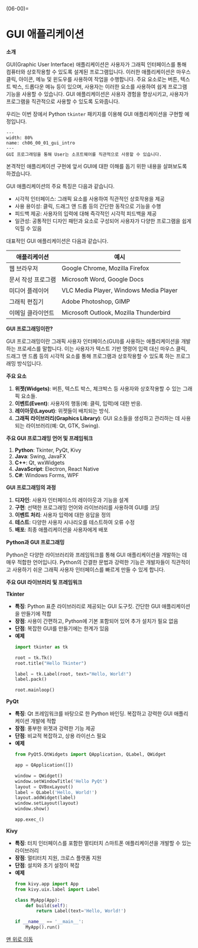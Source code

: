 (06-00)=
# GUI 애플리케이션

**소개**

GUI(Graphic User Interface) 애플리케이션은 사용자가 그래픽 인터페이스를 통해 컴퓨터와 상호작용할 수 있도록 설계된 프로그램입니다. 이러한 애플리케이션은 마우스 클릭, 아이콘, 메뉴 및 윈도우를 사용하여 작업을 수행합니다. 주요 요소로는 버튼, 텍스트 박스, 드롭다운 메뉴 등이 있으며, 사용자는 이러한 요소를 사용하여 쉽게 프로그램 기능을 사용할 수 있습니다. GUI 애플리케이션은 사용자 경험을 향상시키고, 사용자가 프로그램을 직관적으로 사용할 수 있도록 도와줍니다.

우리는 이번 장에서 Python `tkinter` 패키지를 이용해 GUI 애플리케이션을 구현할 예정입니다.

```{figure} ../imgs/chap_06/ch06_00_01_gui_intro.webp
---
width: 80%
name: ch06_00_01_gui_intro
---
GUI 프로그래밍을 통해 User는 소프트웨어를 직관적으로 사용할 수 있습니다.
```

본격적인 애플리케이션 구현에 앞서 GUI에 대한 이해를 돕기 위한 내용을 살펴보도록 하겠습니다.

GUI 애플리케이션의 주요 특징은 다음과 같습니다.

- 시각적 인터페이스: 그래픽 요소를 사용하여 직관적인 상호작용을 제공
- 사용 용이성: 클릭, 드래그 앤 드롭 등의 간단한 동작으로 기능을 수행
- 피드백 제공: 사용자의 입력에 대해 즉각적인 시각적 피드백을 제공
- 일관성: 공통적인 디자인 패턴과 요소로 구성되어 사용자가 다양한 프로그램을 쉽게 익힐 수 있음

대표적인 GUI 애플리케이션은 다음과 같습니다.

| 애플리케이션          | 예시                                         |
|----------------------|---------------------------------------------|
| 웹 브라우저           | Google Chrome, Mozilla Firefox               |
| 문서 작성 프로그램    | Microsoft Word, Google Docs                  |
| 미디어 플레이어       | VLC Media Player, Windows Media Player       |
| 그래픽 편집기         | Adobe Photoshop, GIMP                        |
| 이메일 클라이언트     | Microsoft Outlook, Mozilla Thunderbird       |


**GUI 프로그래밍이란?**

GUI 프로그래밍이란 그래픽 사용자 인터페이스(GUI)를 사용하는 애플리케이션을 개발하는 프로세스를 말합니다. 이는 사용자가 텍스트 기반 명령어 입력 대신 마우스 클릭, 드래그 앤 드롭 등의 시각적 요소를 통해 프로그램과 상호작용할 수 있도록 하는 프로그래밍 방식입니다.

**주요 요소**
1. **위젯(Widgets)**: 버튼, 텍스트 박스, 체크박스 등 사용자와 상호작용할 수 있는 그래픽 요소들.
2. **이벤트(Event)**: 사용자의 행동(예: 클릭, 입력)에 대한 반응.
3. **레이아웃(Layout)**: 위젯들이 배치되는 방식.
4. **그래픽 라이브러리(Graphics Library)**: GUI 요소들을 생성하고 관리하는 데 사용되는 라이브러리(예: Qt, GTK, Swing).

**주요 GUI 프로그래밍 언어 및 프레임워크**
1. **Python**: Tkinter, PyQt, Kivy
2. **Java**: Swing, JavaFX
3. **C++**: Qt, wxWidgets
4. **JavaScript**: Electron, React Native
5. **C#**: Windows Forms, WPF

**GUI 프로그래밍의 과정**
1. **디자인**: 사용자 인터페이스의 레이아웃과 기능을 설계
2. **구현**: 선택한 프로그래밍 언어와 라이브러리를 사용하여 GUI를 코딩
3. **이벤트 처리**: 사용자 입력에 대한 응답을 정의
4. **테스트**: 다양한 사용자 시나리오를 테스트하여 오류 수정
5. **배포**: 최종 애플리케이션을 사용자에게 배포

**Python과 GUI 프로그래밍**

Python은 다양한 라이브러리와 프레임워크를 통해 GUI 애플리케이션을 개발하는 데 매우 적합한 언어입니다. Python의 간결한 문법과 강력한 기능은 개발자들이 직관적이고 사용하기 쉬운 그래픽 사용자 인터페이스를 빠르게 만들 수 있게 합니다.

**주요 GUI 라이브러리 및 프레임워크**

**Tkinter**
- **특징**: Python 표준 라이브러리로 제공되는 GUI 도구킷. 간단한 GUI 애플리케이션을 만들기에 적합
- **장점**: 사용이 간편하고, Python에 기본 포함되어 있어 추가 설치가 필요 없음
- **단점**: 복잡한 GUI를 만들기에는 한계가 있음
- **예제**
  ```python
  import tkinter as tk

  root = tk.Tk()
  root.title("Hello Tkinter")

  label = tk.Label(root, text="Hello, World!")
  label.pack()

  root.mainloop()
  ```

**PyQt**
- **특징**: Qt 프레임워크를 바탕으로 한 Python 바인딩. 복잡하고 강력한 GUI 애플리케이션 개발에 적합
- **장점**: 풍부한 위젯과 강력한 기능 제공
- **단점**: 비교적 복잡하고, 상용 라이선스 필요
- **예제**
    ```python
    from PyQt5.QtWidgets import QApplication, QLabel, QWidget

    app = QApplication([])

    window = QWidget()
    window.setWindowTitle('Hello PyQt')
    layout = QVBoxLayout()
    label = QLabel('Hello, World!')
    layout.addWidget(label)
    window.setLayout(layout)
    window.show()

    app.exec_()
    ```

**Kivy**

- **특징**: 터치 인터페이스를 포함한 멀티터치 스마트폰 애플리케이션을 개발할 수 있는 라이브러리
- **장점**: 멀티터치 지원, 크로스 플랫폼 지원
- **단점**: 설치와 초기 설정이 복잡
- **예제**
    ```python
    from kivy.app import App
    from kivy.uix.label import Label

    class MyApp(App):
        def build(self):
            return Label(text='Hello, World!')

    if __name__ == '__main__':
        MyApp().run()
    ```

[맨 위로 이동](06-00)